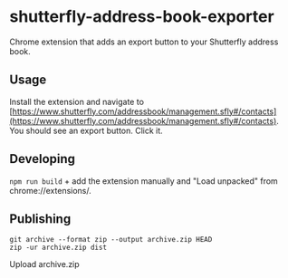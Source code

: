 # shutterfly-address-book-exporter

Chrome extension that adds an export button to your Shutterfly address book.

## Usage

Install the extension and navigate to [https://www.shutterfly.com/addressbook/management.sfly#/contacts](https://www.shutterfly.com/addressbook/management.sfly#/contacts). You should see an export button. Click it.

## Developing

`npm run build` + add the extension manually and "Load unpacked" from chrome://extensions/.

## Publishing

```
git archive --format zip --output archive.zip HEAD
zip -ur archive.zip dist
```

Upload archive.zip
